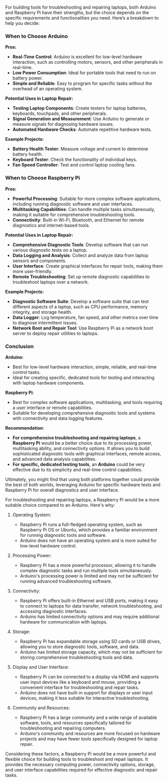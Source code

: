 For building tools for troubleshooting and repairing laptops, both Arduino and Raspberry Pi have their strengths, but the choice depends on the specific requirements and functionalities you need. Here’s a breakdown to help you decide:

### When to Choose Arduino

**Pros:**
- **Real-Time Control**: Arduino is excellent for low-level hardware interaction, such as controlling motors, sensors, and other peripherals in real-time.
- **Low Power Consumption**: Ideal for portable tools that need to run on battery power.
- **Simple and Reliable**: Easy to program for specific tasks without the overhead of an operating system.

**Potential Uses in Laptop Repair:**
- **Testing Laptop Components**: Create testers for laptop batteries, keyboards, touchpads, and other peripherals.
- **Signal Generation and Measurement**: Use Arduino to generate or measure signals for diagnosing hardware issues.
- **Automated Hardware Checks**: Automate repetitive hardware tests.

**Example Projects:**
- **Battery Health Tester**: Measure voltage and current to determine battery health.
- **Keyboard Tester**: Check the functionality of individual keys.
- **Fan Speed Controller**: Test and control laptop cooling fans.

### When to Choose Raspberry Pi

**Pros:**
- **Powerful Processing**: Suitable for more complex software applications, including running diagnostic software and user interfaces.
- **Multitasking Capabilities**: Can handle multiple tasks simultaneously, making it suitable for comprehensive troubleshooting tools.
- **Connectivity**: Built-in Wi-Fi, Bluetooth, and Ethernet for remote diagnostics and internet-based tools.

**Potential Uses in Laptop Repair:**
- **Comprehensive Diagnostic Tools**: Develop software that can run various diagnostic tests on a laptop.
- **Data Logging and Analysis**: Collect and analyze data from laptop sensors and components.
- **User Interface**: Create graphical interfaces for repair tools, making them more user-friendly.
- **Remote Troubleshooting**: Set up remote diagnostic capabilities to troubleshoot laptops over a network.

**Example Projects:**
- **Diagnostic Software Suite**: Develop a software suite that can test different aspects of a laptop, such as CPU performance, memory integrity, and storage health.
- **Data Logger**: Log temperature, fan speed, and other metrics over time to diagnose intermittent issues.
- **Network Boot and Repair Tool**: Use Raspberry Pi as a network boot server to deploy repair utilities to laptops.

### Conclusion

**Arduino**:
- Best for low-level hardware interaction, simple, reliable, and real-time control tasks.
- Ideal for creating specific, dedicated tools for testing and interacting with laptop hardware components.

**Raspberry Pi**:
- Best for complex software applications, multitasking, and tools requiring a user interface or remote capabilities.
- Suitable for developing comprehensive diagnostic tools and systems with connectivity and data logging features.

**Recommendation**:
- **For comprehensive troubleshooting and repairing laptops**, a **Raspberry Pi** would be a better choice due to its processing power, multitasking ability, and connectivity options. It allows you to build sophisticated diagnostic tools with graphical interfaces, remote access, and advanced data analysis capabilities.
- **For specific, dedicated testing tools**, an **Arduino** could be very effective due to its simplicity and real-time control capabilities. 

Ultimately, you might find that using both platforms together could provide the best of both worlds, leveraging Arduino for specific hardware tests and Raspberry Pi for overall diagnostics and user interface.

For troubleshooting and repairing laptops, a Raspberry Pi would be a more suitable choice compared to an Arduino. Here's why:

1. Operating System:
   - Raspberry Pi runs a full-fledged operating system, such as Raspberry Pi OS or Ubuntu, which provides a familiar environment for running diagnostic tools and software.
   - Arduino does not have an operating system and is more suited for low-level hardware control.

2. Processing Power:
   - Raspberry Pi has a more powerful processor, allowing it to handle complex diagnostic tasks and run multiple tools simultaneously.
   - Arduino's processing power is limited and may not be sufficient for running advanced troubleshooting software.

3. Connectivity:
   - Raspberry Pi offers built-in Ethernet and USB ports, making it easy to connect to laptops for data transfer, network troubleshooting, and accessing diagnostic interfaces.
   - Arduino has limited connectivity options and may require additional hardware for communication with laptops.

4. Storage:
   - Raspberry Pi has expandable storage using SD cards or USB drives, allowing you to store diagnostic tools, software, and data.
   - Arduino has limited storage capacity, which may not be sufficient for storing comprehensive troubleshooting tools and data.

5. Display and User Interface:
   - Raspberry Pi can be connected to a display via HDMI and supports user input devices like a keyboard and mouse, providing a convenient interface for troubleshooting and repair tasks.
   - Arduino does not have built-in support for displays or user input devices, making it less suitable for interactive troubleshooting.

6. Community and Resources:
   - Raspberry Pi has a large community and a wide range of available software, tools, and resources specifically tailored for troubleshooting and repairing computers.
   - Arduino's community and resources are more focused on hardware projects and may have fewer tools specifically designed for laptop repair.

Considering these factors, a Raspberry Pi would be a more powerful and flexible choice for building tools to troubleshoot and repair laptops. It provides the necessary computing power, connectivity options, storage, and user interface capabilities required for effective diagnostic and repair tasks.
